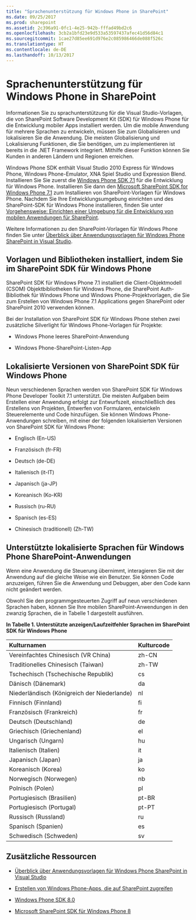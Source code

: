 ```yaml
---
title: "Sprachenunterstützung für Windows Phone in SharePoint"
ms.date: 09/25/2017
ms.prod: sharepoint
ms.assetid: 2c396a91-0fc1-4e25-942b-fffad49bd2c6
ms.openlocfilehash: 3cb2a1bfd23e9d533a53597437afec41d56d84c1
ms.sourcegitcommit: 1cae27d85ee691d976e2c085986466de088f526c
ms.translationtype: HT
ms.contentlocale: de-DE
ms.lasthandoff: 10/13/2017
---
```

# <a name="language-support-for-windows-phone-in-sharepoint"></a>Sprachenunterstützung für Windows Phone in SharePoint
Informationen Sie zu sprachunterstützung für die Visual Studio-Vorlagen, die von SharePoint Software Development Kit (SDK) für Windows Phone für die Entwicklung mobiler Apps installiert werden. Um die mobile Anwendung für mehrere Sprachen zu entwickeln, müssen Sie zum Globalisieren und lokalisieren Sie die Anwendung. Die meisten Globalisierung und Lokalisierung Funktionen, die Sie benötigen, um zu implementieren ist bereits in die .NET Framework integriert. Mithilfe dieser Funktion können Sie Kunden in anderen Ländern und Regionen erreichen.
  
    
    

Windows Phone SDK enthält Visual Studio 2010 Express für Windows Phone, Windows Phone-Emulator, XNA Spiel Studio und Expression Blend. Installieren Sie Sie zuerst die  [Windows Phone SDK 7.1](http://www.microsoft.com/en-us/download/details.aspx?id=27570) für die Entwicklung für Windows Phone. Installieren Sie dann den [Microsoft SharePoint SDK for Windows Phone 7.1](http://www.microsoft.com/en-us/download/details.aspx?id=30476) zum Installieren von SharePoint-Vorlagen für Windows Phone. Nachdem Sie Ihre Entwicklungsumgebung einrichten und des SharePoint-SDK für Windows Phone installieren, finden Sie unter  [Vorgehensweise: Einrichten einer Umgebung für die Entwicklung von mobilen Anwendungen für SharePoint](how-to-set-up-an-environment-for-developing-mobile-apps-for-sharepoint.md).
  
    
    

Weitere Informationen zu den SharePoint-Vorlagen für Windows Phone finden Sie unter  [Überblick über Anwendungsvorlagen für Windows Phone SharePoint in Visual Studio](overview-of-windows-phone-sharepoint-application-templates-in-visual-studio.md).
## <a name="templates-and-libraries-installed-by-the-sharepoint-sdk-for-windows-phone"></a>Vorlagen und Bibliotheken installiert, indem Sie im SharePoint SDK für Windows Phone
<a name="LanguageSupportForWindowsPhoneForSharePoint2013_TemplatesInstalledBySharePointSDKForWindowsPhone"> </a>

SharePoint SDK für Windows Phone 7.1 installiert die Client-Objektmodell (CSOM) Objektbibliotheken für Windows Phone, die SharePoint Auth-Bibliothek für Windows Phone und Windows Phone-Projektvorlagen, die Sie zum Erstellen von Windows Phone 7.1 Applications gegen SharePoint oder SharePoint 2010 verwenden können.
  
    
    
Bei der Installation von SharePoint SDK für Windows Phone stehen zwei zusätzliche Silverlight für Windows Phone-Vorlagen für Projekte:
  
    
    

- Windows Phone leeres SharePoint-Anwendung
    
  
- Windows Phone-SharePoint-Listen-App
    
  

## <a name="localized-versions-of-the-sharepoint-sdk-for-windows-phone"></a>Lokalisierte Versionen von SharePoint SDK für Windows Phone
<a name="LanguageSupportForWindowsPhoneForSharePoint2013_LocalizedVersionsOfSharePointSDKForWindowsPhone"> </a>

Neun verschiedenen Sprachen werden von SharePoint SDK für Windows Phone Developer Toolkit 7.1 unterstützt. Die meisten Aufgaben beim Erstellen einer Anwendung erfolgt zur Entwurfszeit, einschließlich des Erstellens von Projekten, Entwerfen von Formularen, entwickeln Steuerelemente und Code hinzufügen. Sie können Windows Phone-Anwendungen schreiben, mit einer der folgenden lokalisierten Versionen von SharePoint SDK für Windows Phone:
  
    
    

- Englisch (En-US)
    
  
- Französisch (fr-FR)
    
  
- Deutsch (de-DE)
    
  
- Italienisch (it-IT)
    
  
- Japanisch (ja-JP)
    
  
- Koreanisch (Ko-KR)
    
  
- Russisch (ru-RU)
    
  
- Spanisch (es-ES)
    
  
- Chinesisch (traditionell) (Zh-TW)
    
  

## <a name="supported-localized-languages-for-sharepoint-windows-phone-applications"></a>Unterstützte lokalisierte Sprachen für Windows Phone SharePoint-Anwendungen
<a name="bk_supplocallangs"> </a>

Wenn eine Anwendung die Steuerung übernimmt, interagieren Sie mit der Anwendung auf die gleiche Weise wie ein Benutzer. Sie können Code anzuzeigen, führen Sie die Anwendung und Debuggen, aber den Code kann nicht geändert werden.
  
    
    
Obwohl Sie den programmgesteuerten Zugriff auf neun verschiedenen Sprachen haben, können Sie Ihre mobilen SharePoint-Anwendungen in den zwanzig Sprachen, die in Tabelle 1 dargestellt ausführen.
  
    
    

**In Tabelle 1. Unterstützte anzeigen/Laufzeitfehler Sprachen im SharePoint SDK für Windows Phone**


|**Kulturnamen**|**Kulturcode**|
|:-----|:-----|
|Vereinfachtes Chinesisch (VR China)  <br/> |zh-CN  <br/> |
|Traditionelles Chinesisch (Taiwan)  <br/> |zh-TW  <br/> |
|Tschechisch (Tschechische Republik)  <br/> |cs  <br/> |
|Dänisch (Dänemark)  <br/> |da  <br/> |
|Niederländisch (Königreich der Niederlande)  <br/> |nl  <br/> |
|Finnisch (Finnland)  <br/> |fi  <br/> |
|Französisch (Frankreich)  <br/> |fr  <br/> |
|Deutsch (Deutschland)  <br/> |de  <br/> |
|Griechisch (Griechenland)  <br/> |el  <br/> |
|Ungarisch (Ungarn)  <br/> |hu  <br/> |
|Italienisch (Italien)  <br/> |it  <br/> |
|Japanisch (Japan)  <br/> |ja  <br/> |
|Koreanisch (Korea)  <br/> |ko  <br/> |
|Norwegisch (Norwegen)  <br/> |nb  <br/> |
|Polnisch (Polen)  <br/> |pl  <br/> |
|Portugiesisch (Brasilien)  <br/> |pt-BR  <br/> |
|Portugiesisch (Portugal)  <br/> |pt-PT  <br/> |
|Russisch (Russland)  <br/> |ru  <br/> |
|Spanisch (Spanien)  <br/> |es  <br/> |
|Schwedisch (Schweden)  <br/> |sv  <br/> |
   

## <a name="additional-resources"></a>Zusätzliche Ressourcen
<a name="bk_addresources"> </a>


-  [Überblick über Anwendungsvorlagen für Windows Phone SharePoint in Visual Studio](overview-of-windows-phone-sharepoint-application-templates-in-visual-studio.md)
    
  
-  [Erstellen von Windows Phone-Apps, die auf SharePoint zugreifen](build-windows-phone-apps-that-access-sharepoint.md)
    
  
-  [Windows Phone SDK 8.0](http://www.microsoft.com/en-us/download/details.aspx?id=35471)
    
  
-  [Microsoft SharePoint SDK für Windows Phone 8](http://www.microsoft.com/en-us/download/details.aspx?id=36818)
    
  

  
    
    

